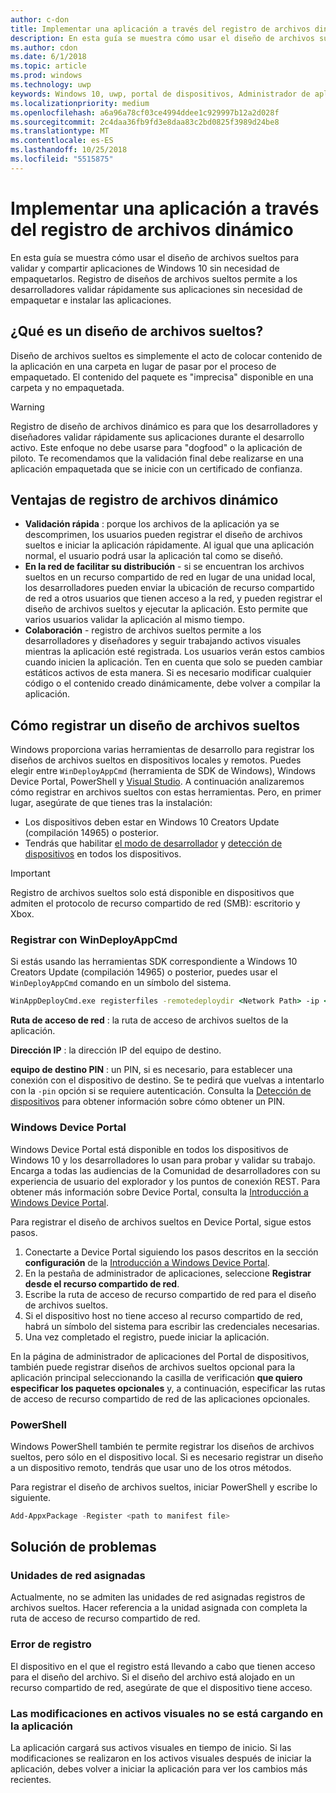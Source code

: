 ```yaml
---
author: c-don
title: Implementar una aplicación a través del registro de archivos dinámico
description: En esta guía se muestra cómo usar el diseño de archivos sueltos para validar y compartir aplicaciones de Windows 10 sin necesidad de empaquetarlos.
ms.author: cdon
ms.date: 6/1/2018
ms.topic: article
ms.prod: windows
ms.technology: uwp
keywords: Windows 10, uwp, portal de dispositivos, Administrador de aplicaciones, implementación, sdk
ms.localizationpriority: medium
ms.openlocfilehash: a6a96a78cf03ce4994ddee1c929997b12a2d028f
ms.sourcegitcommit: 2c4daa36fb9fd3e8daa83c2bd0825f3989d24be8
ms.translationtype: MT
ms.contentlocale: es-ES
ms.lasthandoff: 10/25/2018
ms.locfileid: "5515875"
---
```

# <a name="deploy-an-app-through-loose-file-registration"></a>Implementar una aplicación a través del registro de archivos dinámico 

En esta guía se muestra cómo usar el diseño de archivos sueltos para validar y compartir aplicaciones de Windows 10 sin necesidad de empaquetarlos. Registro de diseños de archivos sueltos permite a los desarrolladores validar rápidamente sus aplicaciones sin necesidad de empaquetar e instalar las aplicaciones. 

## <a name="what-is-a-loose-file-layout"></a>¿Qué es un diseño de archivos sueltos?

Diseño de archivos sueltos es simplemente el acto de colocar contenido de la aplicación en una carpeta en lugar de pasar por el proceso de empaquetado. El contenido del paquete es "imprecisa" disponible en una carpeta y no empaquetada. 

> [!WARNING]
> Registro de diseño de archivos dinámico es para que los desarrolladores y diseñadores validar rápidamente sus aplicaciones durante el desarrollo activo. Este enfoque no debe usarse para "dogfood" o la aplicación de piloto. Te recomendamos que la validación final debe realizarse en una aplicación empaquetada que se inicie con un certificado de confianza. 

## <a name="advantages-of-loose-file-registration"></a>Ventajas de registro de archivos dinámico

- **Validación rápida** : porque los archivos de la aplicación ya se descomprimen, los usuarios pueden registrar el diseño de archivos sueltos e iniciar la aplicación rápidamente. Al igual que una aplicación normal, el usuario podrá usar la aplicación tal como se diseñó. 
- **En la red de facilitar su distribución** - si se encuentran los archivos sueltos en un recurso compartido de red en lugar de una unidad local, los desarrolladores pueden enviar la ubicación de recurso compartido de red a otros usuarios que tienen acceso a la red, y pueden registrar el diseño de archivos sueltos y ejecutar la aplicación. Esto permite que varios usuarios validar la aplicación al mismo tiempo. 
- **Colaboración** - registro de archivos sueltos permite a los desarrolladores y diseñadores y seguir trabajando activos visuales mientras la aplicación esté registrada. Los usuarios verán estos cambios cuando inicien la aplicación. Ten en cuenta que solo se pueden cambiar estáticos activos de esta manera. Si es necesario modificar cualquier código o el contenido creado dinámicamente, debe volver a compilar la aplicación.

## <a name="how-to-register-a-loose-file-layout"></a>Cómo registrar un diseño de archivos sueltos

Windows proporciona varias herramientas de desarrollo para registrar los diseños de archivos sueltos en dispositivos locales y remotos. Puedes elegir entre `WinDeployAppCmd` (herramienta de SDK de Windows), Windows Device Portal, PowerShell y [Visual Studio](https://docs.microsoft.com/windows/uwp/debug-test-perf/deploying-and-debugging-uwp-apps#register-layout-from-network). A continuación analizaremos cómo registrar en archivos sueltos con estas herramientas. Pero, en primer lugar, asegúrate de que tienes tras la instalación:

- Los dispositivos deben estar en Windows 10 Creators Update (compilación 14965) o posterior.
- Tendrás que habilitar [el modo de desarrollador](https://msdn.microsoft.com/windows/uwp/get-started/enable-your-device-for-development) y [detección de dispositivos](https://docs.microsoft.com/en-us/windows/uwp/get-started/enable-your-device-for-development#device-discovery) en todos los dispositivos.

> [!IMPORTANT]
> Registro de archivos sueltos solo está disponible en dispositivos que admiten el protocolo de recurso compartido de red (SMB): escritorio y Xbox. 

### <a name="register-with-windeployappcmd"></a>Registrar con WinDeployAppCmd

Si estás usando las herramientas SDK correspondiente a Windows 10 Creators Update (compilación 14965) o posterior, puedes usar el `WinDeployAppCmd` comando en un símbolo del sistema.

```cmd
WinAppDeployCmd.exe registerfiles -remotedeploydir <Network Path> -ip <IP Address> -pin <target machine PIN>
```

**Ruta de acceso de red** : la ruta de acceso de archivos sueltos de la aplicación.

**Dirección IP** : la dirección IP del equipo de destino.

**equipo de destino PIN** : un PIN, si es necesario, para establecer una conexión con el dispositivo de destino. Se te pedirá que vuelvas a intentarlo con la `-pin` opción si se requiere autenticación. Consulta la [Detección de dispositivos](https://docs.microsoft.com/windows/uwp/get-started/enable-your-device-for-development#device-discovery) para obtener información sobre cómo obtener un PIN.

### <a name="windows-device-portal"></a>Windows Device Portal

Windows Device Portal está disponible en todos los dispositivos de Windows 10 y los desarrolladores lo usan para probar y validar su trabajo. Encarga a todas las audiencias de la Comunidad de desarrolladores con su experiencia de usuario del explorador y los puntos de conexión REST. Para obtener más información sobre Device Portal, consulta la [Introducción a Windows Device Portal](device-portal.md).

Para registrar el diseño de archivos sueltos en Device Portal, sigue estos pasos.

1. Conectarte a Device Portal siguiendo los pasos descritos en la sección **configuración** de la [Introducción a Windows Device Portal](device-portal.md).
1. En la pestaña de administrador de aplicaciones, seleccione **Registrar desde el recurso compartido de red**.
1. Escribe la ruta de acceso de recurso compartido de red para el diseño de archivos sueltos. 
1. Si el dispositivo host no tiene acceso al recurso compartido de red, habrá un símbolo del sistema para escribir las credenciales necesarias.
1. Una vez completado el registro, puede iniciar la aplicación.

En la página de administrador de aplicaciones del Portal de dispositivos, también puede registrar diseños de archivos sueltos opcional para la aplicación principal seleccionando la casilla de verificación **que quiero especificar los paquetes opcionales** y, a continuación, especificar las rutas de acceso de recurso compartido de red de las aplicaciones opcionales. 

### <a name="powershell"></a>PowerShell 

Windows PowerShell también te permite registrar los diseños de archivos sueltos, pero sólo en el dispositivo local. Si es necesario registrar un diseño a un dispositivo remoto, tendrás que usar uno de los otros métodos. 

Para registrar el diseño de archivos sueltos, iniciar PowerShell y escribe lo siguiente.

```PowerShell
Add-AppxPackage -Register <path to manifest file>
```

## <a name="troubleshooting"></a>Solución de problemas

### <a name="mapped-network-drives"></a>Unidades de red asignadas
Actualmente, no se admiten las unidades de red asignadas registros de archivos sueltos. Hacer referencia a la unidad asignada con completa la ruta de acceso de recurso compartido de red.

### <a name="registration-failure"></a>Error de registro
El dispositivo en el que el registro está llevando a cabo que tienen acceso para el diseño del archivo. Si el diseño del archivo está alojado en un recurso compartido de red, asegúrate de que el dispositivo tiene acceso. 

### <a name="modifications-to-visual-assets-arent-being-loaded-in-the-app"></a>Las modificaciones en activos visuales no se está cargando en la aplicación 
La aplicación cargará sus activos visuales en tiempo de inicio. Si las modificaciones se realizaron en los activos visuales después de iniciar la aplicación, debes volver a iniciar la aplicación para ver los cambios más recientes.